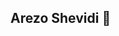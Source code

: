 ## Arezo Shevidi 👋

<!--
**ashev2021/ashev2021** is a ✨ _special_ ✨ repository because its `README.md` (this file) appears on your GitHub profile.

Here are some ideas to get you started:

- 🔭  I'm a Machine Learning/AI/LLM Engineer
- 👯 I’m currently building AI agents.
- 💬 Ask me about ...
- 📫 How to reach me: ...
- 😄 Pronouns: ...
- ⚡ Fun fact: ...
-->
